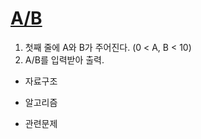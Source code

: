 # [A/B](https://www.acmicpc.net/problem/1008)

1. 첫째 줄에 A와 B가 주어진다. (0 < A, B < 10)
2. A/B를 입력받아 출력.

* 자료구조
        
* 알고리즘
    
* 관련문제
